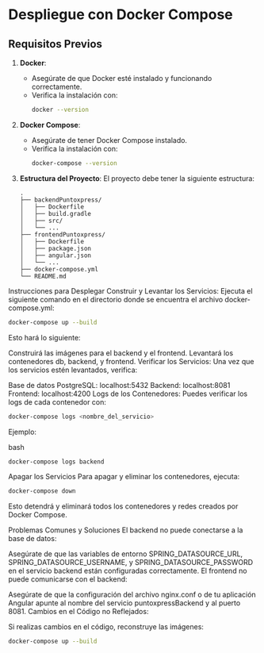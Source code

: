 # Despliegue con Docker Compose

## Requisitos Previos

1. **Docker**:
   - Asegúrate de que Docker esté instalado y funcionando correctamente.
   - Verifica la instalación con:
     ```bash
     docker --version
     ```

2. **Docker Compose**:
   - Asegúrate de tener Docker Compose instalado.
   - Verifica la instalación con:
     ```bash
     docker-compose --version
     ```

3. **Estructura del Proyecto**:
   El proyecto debe tener la siguiente estructura:
   ```plaintext
   .
   ├── backendPuntoxpress/
   │   ├── Dockerfile
   │   ├── build.gradle
   │   ├── src/
   │   └── ...
   ├── frontendPuntoxpress/
   │   ├── Dockerfile
   │   ├── package.json
   │   ├── angular.json
   │   └── ...
   ├── docker-compose.yml
   └── README.md
Instrucciones para Desplegar
Construir y Levantar los Servicios: Ejecuta el siguiente comando en el directorio donde se encuentra el archivo docker-compose.yml:

```bash
docker-compose up --build
```
Esto hará lo siguiente:

Construirá las imágenes para el backend y el frontend.
Levantará los contenedores db, backend, y frontend.
Verificar los Servicios: Una vez que los servicios estén levantados, verifica:

Base de datos PostgreSQL: localhost:5432
Backend: localhost:8081
Frontend: localhost:4200
Logs de los Contenedores: Puedes verificar los logs de cada contenedor con:

```bash
docker-compose logs <nombre_del_servicio>
```
Ejemplo:

bash

```bash
docker-compose logs backend
```
Apagar los Servicios
Para apagar y eliminar los contenedores, ejecuta:


```bash
docker-compose down
```
Esto detendrá y eliminará todos los contenedores y redes creados por Docker Compose.

Problemas Comunes y Soluciones
El backend no puede conectarse a la base de datos:

Asegúrate de que las variables de entorno SPRING_DATASOURCE_URL, SPRING_DATASOURCE_USERNAME, y SPRING_DATASOURCE_PASSWORD en el servicio backend están configuradas correctamente.
El frontend no puede comunicarse con el backend:

Asegúrate de que la configuración del archivo nginx.conf o de tu aplicación Angular apunte al nombre del servicio puntoxpressBackend y al puerto 8081.
Cambios en el Código no Reflejados:

Si realizas cambios en el código, reconstruye las imágenes:
```bash
docker-compose up --build
```
